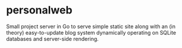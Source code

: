 # personalweb

Small project server in Go to serve simple static site along with an (in theory) easy-to-update blog system dynamically operating on SQLite databases and server-side rendering.

